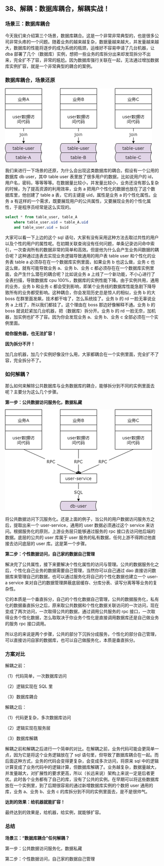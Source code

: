 ## 38、解耦：数据库耦合，解耦实战！

### 场景三：数据库耦合

今天我们来介绍第三个场景，数据库耦合。这是一个非常非常典型的，也是很多公司非常头疼的一个问题。随着业务的越来越复杂，数据量越来越大，并发量越来越大，数据库的性能将逐步的成为系统的瓶颈，运维好不容易申请了几台机器，让 dba 部署了几个（数据库）实例，想把一些业务的库拆分出来却发现拆分不出来，完全扩不了容，非常的尴尬。因为数据库强行关联在一起，无法通过增加数据库实例扩容，就是一个非常典型的耦合的案例。

### 数据库耦合，场景还原

![](image/ch4-38-数据库耦合，场景还原.png)

我们来进行一下场景的还原，为什么会出现这类数据库的耦合。假设有一个公用的数据库 db user，其中 table user 表里放了很多用户的数据，比如说用户的 id，用户名，密码，等等等等。在数据量比较小，并发量比较小，业务还没有那么复杂的时候，为了提高资源的利用效率，业务 a 把用户个性化的数据也放在了这个数据库里，他创建了 table a 表，它的主键是 uid，属性是业务 a 的个性化属性。业务 a 有这样的一个需求，既要展现用户的公共属性，又要展现业务的个性化属性，于是程序员经常是这么实现的。

```sql
select * from table_user, table_A
    where table_user.uid = table_A.uid
    and table_user.uid = $uid
```

大家可以看一下上边的这个 sql 语句，大家有没有采用这种方法去取过共性的用户以及个性的用户的属性呢。在初期关联查询没有任何问题，单条记录访问命中索引，一次查询所有的数据非常的简单和高效。但是他为什么会产生业务间数据的耦合呢？这种通过连表去实现业务逻辑导致通用的用户表 table user 和个性化的业务表 table a 必须存在在一个数据库实例里面，如果业务 b 也这么做，业务 c 也这么做，就有可能导致业务 a、业务 b、业务 c 都必须存在在一个数据库实例里面，会产生什么潜在的耦合呢？比如说业务 a 上线了一个新功能，不小心进行了全表扫描，导致数据库 cpu 100%，数据库的实例性能下降。由于实例共用，通用的业务，业务 b 和业务 c 都会受到影响，即某个业务线的数据库性能急剧下降导致所有的业务都受影响。这种耦合，你会发现历史总是惊人的相似，业务 b 的大 boss 在群里面发飙，技术都干啥了，怎么系统挂了。业务 b 的 rd 一脸无辜说业务 a 上线了，所以我们都挂了。这个理由在 boss 那边好像解释不通。业务 b 的 boss 就说赶紧加几台机器，把（数据库）拆分开。业务 b 的 rd 一脸无奈，加机器，加实例也扩不了容。因为你会发现业务 a、业务 b、业务 c 全部必须在一个实例里面。

**给你服务器，也无法扩容！**

**因为拆分不开！**

加几台机器，加几个实例好像没什么用，大家都耦合在一个实例里面，完全扩不了容，完全拆分不了。

### 如何解耦？

那么如何来解除公共数据库与业务数据库的耦合，能够拆分到不同的实例里面去呢？主要分为这么几个步骤。

**第一步：公共数据访问服务化，数据私藏**

![](image/ch4-38-第一步：公共数据访问服务化，数据私藏.png)

将公共数据访问下沉服务化。还是上面的例子，当公共的用户数据访问服务方之后，提取出来一个 user-service，通用的 user 数据必须通过这个 service 来访问。根据服务化的原则，上游业务层只能够通过服务的 rpc 接口去访问他后端的数据。底层的公共的 user 库属于 user 服务的私有数据，任何上游不得跨过他直接去访问底层的 user 库。这是第一个步骤。

**第二步：个性数据访问，自己家的数据自己管理**

解决完了公共属性，接下来要解决个性化属性的访问与管理。公共的数据服务化之后，个性化自己业务的数据需要自己管理，当然你可以自己通过 dao 直接访问数据库来管理自己的数据，也可以通过服务化将自己的个性化数据也建立一个 user-a service 来对自己的数据管理屏蔽底层缓存、分库分表、读写分离等等业务的复杂性。

它的本质是一个垂直拆分，自己的个性化数据自己管理，公共的数据服务化，私有化的数据垂直拆分之后，原来取公共数据和个性化数据关联访问的一次访问，现在变成了两次访问，一次取得公共的数据，通过调用公共服务的 rpc 接口，一次取得业务个性化数据，怎么取取决于你业务个性化是直接调用数据库还是自己做业务的服务 rpc 接口调用。

所以总的来说是两个步骤，公共的部分下沉拆分成服务，个性化的部分自己管理，可以直接访问自家的数据库，也可以自己做服务化，本质是垂直拆分。

### 方案对比

解耦之前：

（1）代码简单，一次数据库访问

（2）逻辑实现在 SQL 里

（3）数据库耦合

解耦之后：

（1）代码更复杂，多次数据库访问

（2）逻辑实现在服务层

（3）数据库解耦

解耦之前和解耦之后进行一个简单的对比。在解耦之前，业务代码可能会更简单一点，因为它是将这个业务逻辑放在了 sql 语句里，但导致了数据库耦合在一起。而后面这种方式，业务的代码会变得更复杂，会变成多次访问，将原来 sql 中的逻辑计算变成了业务代码中的逻辑计算，但数据库解耦了。业务越复杂，数据量越大，并发量越大，对扩展性的要求更高，所以（长远来说）架构上来说一定是后者更优。此时各个业务都有了自己的库，没有了公共的实例。在早期可以将这些数据库放在一个实例里，到了后期很容易的通过新增数据库实例的个数把 user 通用的库，业务 a、业务 b、业务 c 的库拆分到不同的实例里面去，是不是很帅气。

**达到的效果：给机器就能扩容！**

最终达到的效果是，给机器，给实例，就能够扩容。

### 总结

**场景三：“数据库耦合”任何解耦？**

第一步：公共数据访问服务化，数据私藏

第二步：个性数据访问，自己家的数据自己管理